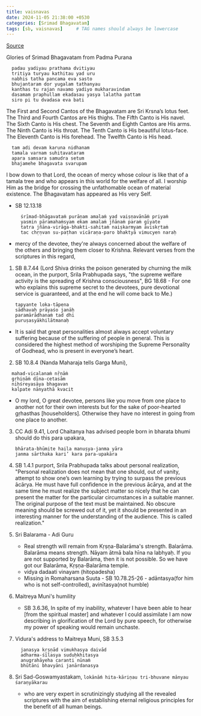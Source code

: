 ```yaml
---
title: vaisnavas
date: 2024-11-05 21:38:00 +0530
categories: [Srimad Bhagavatam]
tags: [sb, vaisnavas]     # TAG names should always be lowercase
---
```


[Source](https://www.youtube.com/watch?v=_O72Cd24KG4)

Glories of Srimad Bhagavatam from Padma Purana
```
  padau yadiyau prathama dvitiyau 
  tritiya turyau kathitau yad uru 
  nabhis tatha pancama eva sasto 
  bhujantaram dor yugalam tathanyau
  kanthas tu rajan navamo yadiyo mukharavindam
  dasamam praphullam ekadasau yasya lalatha pattam
  siro pi tu dvadasa eva bati
```
The First and Second Cantos of the Bhagavatam are Sri Krsna’s lotus feet. The Third and Fourth Cantos are His thighs. The Fifth Canto is His navel. The Sixth Canto is His chest. The Seventh and Eighth Cantos are His arms. The Ninth Canto is His throat. The Tenth Canto is His beautiful lotus-face. The Eleventh Canto is His forehead. The Twelfth Canto is His head.

```
  tam adi devam karuna nidhanam 
  tamala varnam suhitavataram 
  apara samsara samudra setum 
  bhajamehe bhagavata svarupam
```
  I bow down to that Lord, the ocean of mercy whose colour is like that of a tamala tree and who appears in this world for the welfare of all. I worship Him as the bridge for crossing the unfathomable ocean of material existence. The Bhagavatam has appeared as His very Self.

- SB 12.13.18
  ```
    śrīmad-bhāgavataṁ purāṇam amalaṁ yad vaiṣṇavānāṁ priyaṁ
    yasmin pāramahaṁsyam ekam amalaṁ jñānaṁ paraṁ gīyate
    tatra jñāna-virāga-bhakti-sahitaṁ naiṣkarmyam āviskṛtaṁ
    tac chṛṇvan su-paṭhan vicāraṇa-paro bhaktyā vimucyen naraḥ
  ```

- mercy of the devotee, they're always concerned about the welfare of the others and bringing them closer to Krishna. Relevant verses from the scriptures in this regard,
1. SB 8.7.44 (Lord Shiva drinks the poison generated by churning the milk ocean, in the purport, Srila Prabhupada says, "the supreme welfare activity is the spreading of Krishna consciousness", BG 18.68 - For one who explains this supreme secret to the devotees, pure devotional service is guaranteed, and at the end he will come back to Me.)
   ```
   tapyante loka-tāpena
   sādhavaḥ prāyaśo janāḥ
   paramārādhanaṁ tad dhi
   puruṣasyākhilātmanaḥ
   ```
  - It is said that great personalities almost always accept voluntary suffering because of the suffering of people in general. This is considered the highest method of worshiping the Supreme Personality of Godhead, who is present in everyone’s heart.
2.  SB 10.8.4 (Nanda Maharaja tells Garga Muni),
  ```
    mahad-vicalanaṁ nṝṇāṁ
    gṛhiṇāṁ dīna-cetasām
    niḥśreyasāya bhagavan
    kalpate nānyathā kvacit
  ```
  - O my lord, O great devotee, persons like you move from one place to another not for their own interests but for the sake of poor-hearted gṛhasthas [householders]. Otherwise they have no interest in going from one place to another.
  
3. CC Adi 9.41, Lord Chaitanya has advised people born in bharata bhumi should do this para upakara,
    ```
    bhārata-bhūmite haila manuṣya-janma yāra
    janma sārthaka kari’ kara para-upakāra
    ```
    
4. SB 1.4.1 purport, Srila Prabhupada talks about personal realization, "Personal realization does not mean that one should, out of vanity, attempt to show one’s own learning by trying to surpass the previous ācārya. He must have full confidence in the previous ācārya, and at the same time he must realize the subject matter so nicely that he can present the matter for the particular circumstances in a suitable manner. The original purpose of the text must be maintained. No obscure meaning should be screwed out of it, yet it should be presented in an interesting manner for the understanding of the audience. This is called realization."

5. Sri Balarama - Adi Guru
    - Real strength will remain from Kṛṣṇa-Balarāma's strength. Balarāma. Balarāma means strength. Nāyam ātmā bala hīna na labhyaḥ. If you are not supported by Balarāma, then it is not possible. So we have got our Balarāma, Kṛṣṇa-Balarāma temple.
    - vidya dadaati vinayam (hitopadesha)
    - Missing in Romaharsana Suuta - SB 10.78.25-26 - adāntasya(for him who is not self-controlled), avinītasya(not humble)
    
6. Maitreya Muni's humility
    - SB 3.6.36, In spite of my inability, whatever I have been able to hear [from the spiritual master] and whatever I could assimilate I am now describing in glorification of the Lord by pure speech, for otherwise my power of speaking would remain unchaste.

7. Vidura's address to Maitreya Muni, SB 3.5.3
    ```
      janasya kṛṣṇād vimukhasya daivād
      adharma-śīlasya suduḥkhitasya
      anugrahāyeha caranti nūnaṁ
      bhūtāni bhavyāni janārdanasya
    ```
8. Sri Sad-Goswamyastakam, ```lokānāḿ hita-kāriṇau tri-bhuvane mānyau śaraṇyākarau```
    - who are very expert in scrutinizingly studying all the revealed scriptures with the aim of establishing eternal religious principles for the benefit of all human beings.

